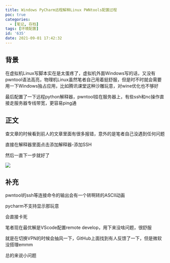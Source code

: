 ```yaml
---
title: Windows PyCharm远程解释Linux PWNtools配置过程
poc: true
categories:
  - [笔记, 存档]
tags: [环境配置]
id: '635'
date: 2021-09-01 17:42:32
---
```


## 背景

在虚拟机Linux写脚本实在是太蛋疼了，虚拟机外面Windows写的话，又没有pwntool语法高亮，物理机Linux虽然笔者自己用着挺舒服，但是时不时就会需要用一下Windows独占应用，比如腾讯课堂这种沙雕玩意，对wine优化也不够好

最后配置了一下远程python解释器，pwntool挂在服务器上，有些ssh和nc操作直接走服务器专线带宽，更容易ping通

## 正文

查文章的时候看到前人的文章里面有很多报错，意外的是笔者自己没遇到任何问题

直接在解释器里面点击添加解释器-添加SSH

然后一直下一步就好了

![](https://raw.githubusercontent.com/Valkierja/ALLPIC/main/img/202303181053542.png)

## 补充

pwntool的ssh等连接命令的输出会有一个转啊转的ASCII动画

pycharm不支持显示那玩意

会直接卡死

笔者现在最优解是VScode配置remote develop，用下来没啥问题，很舒服

就是在切换VPN的时候会抽风一下，GitHub上面找到有人反馈了一下，但是微软没搭理emmm

总的来说小问题